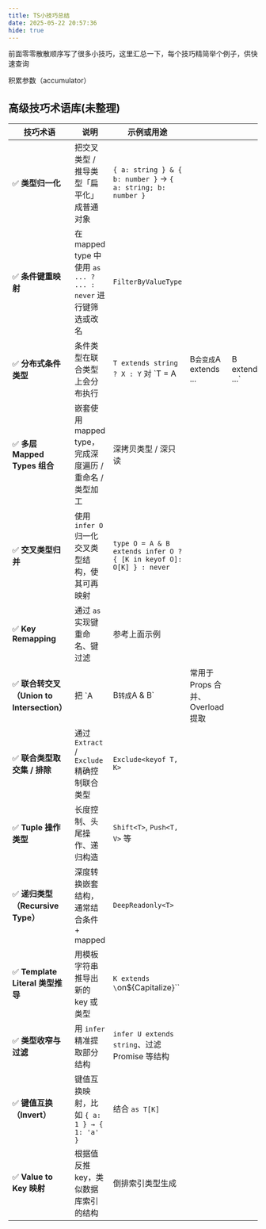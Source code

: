 ```yaml
---
title: TS小技巧总结
date: 2025-05-22 20:57:36
hide: true
---
```


前面零零散散顺序写了很多小技巧，这里汇总一下，每个技巧精简举个例子，供快速查询

积累参数（accumulator）



## 高级技巧术语库(未整理)
| 技巧术语                                  | 说明                                                          | 示例或用途                                                          |                                  |                 |
| ----------------------------------------- | ------------------------------------------------------------- | ------------------------------------------------------------------- | -------------------------------- | --------------- |
| ✅ **类型归一化**                          | 把交叉类型 / 推导类型「扁平化」成普通对象                     | `{ a: string } & { b: number }` → `{ a: string; b: number }`        |                                  |                 |
| ✅ **条件键重映射**                        | 在 mapped type 中使用 `as ... ? ... : never` 进行键筛选或改名 | `FilterByValueType`                                                 |                                  |                 |
| ✅ **分布式条件类型**                      | 条件类型在联合类型上会分布执行                                | `T extends string ? X : Y` 对 \`T = A                               | B`会变成`A extends ...           | B extends ...\` |
| ✅ **多层 Mapped Types 组合**              | 嵌套使用 mapped type，完成深度遍历 / 重命名 / 类型加工        | 深拷贝类型 / 深只读                                                 |                                  |                 |
| ✅ **交叉类型归并**                        | 使用 `infer O` 归一化交叉类型结构，使其可再映射               | `type O = A & B extends infer O ? { [K in keyof O]: O[K] } : never` |                                  |                 |
| ✅ **Key Remapping**                       | 通过 `as` 实现键重命名、键过滤                                | 参考上面示例                                                        |                                  |                 |
| ✅ **联合转交叉（Union to Intersection）** | 把 \`A                                                        | B`转成`A & B\`                                                      | 常用于 Props 合并、Overload 提取 |                 |
| ✅ **联合类型取交集 / 排除**               | 通过 `Extract` / `Exclude` 精确控制联合类型                   | `Exclude<keyof T, K>`                                               |                                  |                 |
| ✅ **Tuple 操作类型**                      | 长度控制、头尾操作、递归构造                                  | `Shift<T>`, `Push<T, V>` 等                                         |                                  |                 |
| ✅ **递归类型（Recursive Type）**          | 深度转换嵌套结构，通常结合条件 + mapped                       | `DeepReadonly<T>`                                                   |                                  |                 |
| ✅ **Template Literal 类型推导**           | 用模板字符串推导出新的 key 或类型                             | `K extends \`on\${Capitalize<string>}\`\`                           |                                  |                 |
| ✅ **类型收窄与过滤**                      | 用 `infer` 精准提取部分结构                                   | `infer U extends string`、过滤 Promise 等结构                       |                                  |                 |
| ✅ **键值互换（Invert）**                  | 键值互换映射，比如 `{ a: 1 } → { 1: 'a' }`                    | 结合 `as T[K]`                                                      |                                  |                 |
| ✅ **Value to Key 映射**                   | 根据值反推 key，类似数据库索引的结构                          | 倒排索引类型生成                                                    |                                  |                 |
